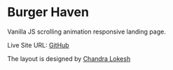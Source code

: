 # Burger Haven

Vanilla JS scrolling animation responsive landing page.

Live Site URL: [GitHub]()

The layout is designed by [Chandra Lokesh](https://www.figma.com/community/file/1365411623627961372/burger-haven)
